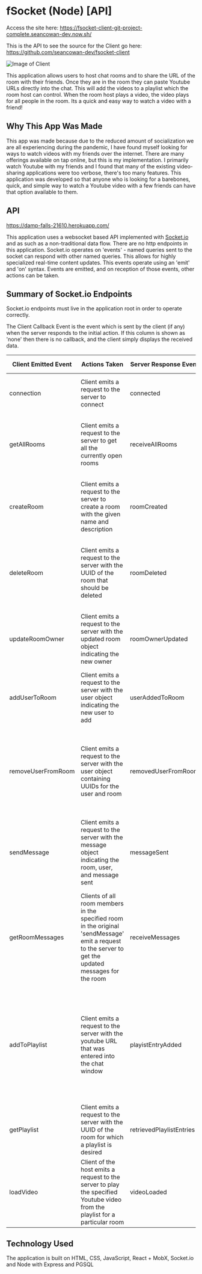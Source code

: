 # fSocket (Node) [API]
Access the site here: https://fsocket-client-git-project-complete.seancowan-dev.now.sh/

This is the API to see the source for the Client go here: https://github.com/seancowan-dev/fsocket-client

![Image of Client](https://i.imgur.com/FagKdqN.png)

This application allows users to host chat rooms and to share the URL of the room with their friends.  Once they are in the room they can paste Youtube URLs directly into the chat.  This will add the videos to a playlist which the room host can control.  When the room host plays a video, the video plays for all people in the room.  Its a quick and easy way to watch a video with a friend!

## Why This App Was Made

This app was made because due to the reduced amount of socialization we are all experiencing during the pandemic, I have found myself looking for ways to watch videos with my friends over the internet.  There are many offerings available on tap online, but this is my implementation.  I primarily watch Youtube with my friends and I found that many of the existing video-sharing applications were too verbose, there's too many features.  This application was developed so that anyone who is looking for a barebones, quick, and simple way to watch a Youtube video with a few friends can have that option available to them.

## API

https://damp-falls-21610.herokuapp.com/

This application uses a websocket based API implemented with [Socket.io](https://socket.io/) and as such as a non-traditional data flow.  There are no http endpoints in this application.  Socket.io operates on 'events' - named queries sent to the socket can respond with other named queries. This allows for highly specialized real-time content updates. This events operate using an 'emit' and 'on' syntax.  Events are emitted, and on reception of those events, other actions can be taken.

## Summary of Socket.io Endpoints

Socket.io endpoints must live in the application root in order to operate correctly.

The Client Callback Event is the event which is sent by the client (if any) when the server responds to the initial action.  If this column is shown as 'none' then there is no callback, and the client simply displays the received data.

| Client Emitted Event | Actions Taken | Server Response Event | Actions Taken | Client Callback Event |
| ----------- | ----------- | ----------- | ----------- | ----------- |
| connection | Client emits a request to the server to connect | connected | Sever emits a response to the client confirming connection | getAllRooms |
| getAllRooms | Client emits a request to the server to get all the currently open rooms | receiveAllRooms | Server emits an event telling the client to receive the rooms and the corresponding room data | none |
| createRoom | Client emits a request to the server to create a room with the given name and description | roomCreated | Server emits a response to the server containing the room that was just inserted into the database | none |
| deleteRoom | Client emits a request to the server with the UUID of the room that should be deleted | roomDeleted | Server emits a response and the UUID of the room, if the UUID matches input ID, deletion was successful | none |
| updateRoomOwner | Client emits a request to the server with the updated room object indicating the  new owner | roomOwnerUpdated | Server emits a response to the client to update the specific rooms and affected user(s) | none |
| addUserToRoom | Client emits a request to the server with the user object indicating the new user to add | userAddedToRoom | Server emits a response to the client with the completed user object from the database | none |
| removeUserFromRoom | Client emits a request to the server with the user object containing UUIDs for the user and room | removedUserFromRoom | Server emits a response to the client with either the UUID of the removed user to confirm deletion, or false if the user was already deleted | none |
| sendMessage | Client emits a request to the server with the message object indicating the room, user, and message sent | messageSent | Server emits a response to the client telling all members of the room that a new message was sent | getRoomMessages |
| getRoomMessages | Clients of all room members in the specified room in the original 'sendMessage' emit a request to the server to get the updated messages for the room | receiveMessages | Server emits a response indicating that messages have been found, and the corresponding room messages to all clients of the apprporiate room | none |
| addToPlaylist | Client emits a request to the server with the youtube URL that was entered into the chat window | playistEntryAdded | Server emits a response to all clients connected to the same room with the new playlist entry, or if that room was deleted while the request was running for some reason, it returns false | none |
| getPlaylist | Client emits a request to the server with the UUID of the room for which a playlist is desired | retrievedPlaylistEntries | Server emits all the playlist entries to all clients connected to the specified room | none |
| loadVideo | Client of the host emits a request to the server to play the specified Youtube video from the playlist for a particular room | videoLoaded | Server emits a response to all clients connected to that room instructing the Youtube player to play the video | none |

## Technology Used

The application is built on HTML, CSS, JavaScript, React + MobX, Socket.io and Node with Express and PGSQL
